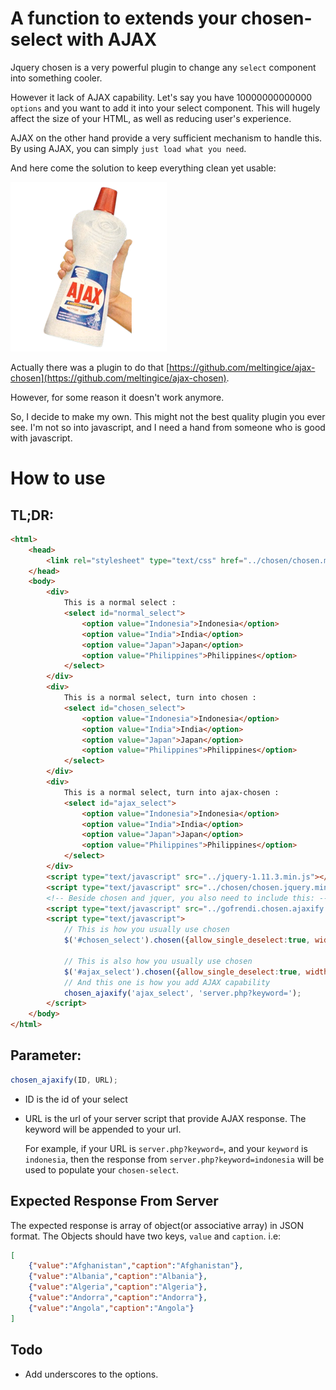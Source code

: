 # A function to extends your chosen-select with AJAX

Jquery chosen is a very powerful plugin to change any `select` component into something cooler.

However it lack of AJAX capability. Let's say you have 10000000000000 `options` and you want to add it into your select component. This will hugely affect the size of your HTML, as well as reducing user's experience.

AJAX on the other hand provide a very sufficient mechanism to handle this. By using AJAX, you can simply `just load what you need`.

And here come the solution to keep everything clean yet usable:

![ajax-chosen](example/ajax-chosen.png)

Actually there was a plugin to do that [https://github.com/meltingice/ajax-chosen](https://github.com/meltingice/ajax-chosen).

However, for some reason it doesn't work anymore.

So, I decide to make my own. This might not the best quality plugin you ever see. I'm not so into javascript, and I need a hand from someone who is good with javascript.

# How to use

## TL;DR:

```html
<html>
    <head>
        <link rel="stylesheet" type="text/css" href="../chosen/chosen.min.css">
    </head>
    <body>
        <div>
            This is a normal select :
            <select id="normal_select">
                <option value="Indonesia">Indonesia</option>
                <option value="India">India</option>
                <option value="Japan">Japan</option>
                <option value="Philippines">Philippines</option>
            </select>
        </div>
        <div>
            This is a normal select, turn into chosen :
            <select id="chosen_select">
                <option value="Indonesia">Indonesia</option>
                <option value="India">India</option>
                <option value="Japan">Japan</option>
                <option value="Philippines">Philippines</option>
            </select>
        </div>
        <div>
            This is a normal select, turn into ajax-chosen :
            <select id="ajax_select">
                <option value="Indonesia">Indonesia</option>
                <option value="India">India</option>
                <option value="Japan">Japan</option>
                <option value="Philippines">Philippines</option>
            </select>
        </div>
        <script type="text/javascript" src="../jquery-1.11.3.min.js"></script>
        <script type="text/javascript" src="../chosen/chosen.jquery.min.js"></script>
        <!-- Beside chosen and jquer, you also need to include this: -->
        <script type="text/javascript" src="../gofrendi.chosen.ajaxify.js"></script>
        <script type="text/javascript">
            // This is how you usually use chosen
            $('#chosen_select').chosen({allow_single_deselect:true, width:"200px", search_contains: true});

            // This is also how you usually use chosen
            $('#ajax_select').chosen({allow_single_deselect:true, width:"200px", search_contains: true});
            // And this one is how you add AJAX capability
            chosen_ajaxify('ajax_select', 'server.php?keyword=');
        </script>
    </body>
</html>
```

## Parameter:

```javascript
chosen_ajaxify(ID, URL);
```

* ID is the id of your select
* URL is the url of your server script that provide AJAX response. The keyword will be appended to your url.

    For example, if your URL is `server.php?keyword=`, and your `keyword` is `indonesia`, then the response from `server.php?keyword=indonesia` will be used to populate your `chosen-select`.


 ## Expected Response From Server

 The expected response is array of object(or associative array) in JSON format. The Objects should have two keys, `value` and `caption`. i.e:

 ```json
 [
     {"value":"Afghanistan","caption":"Afghanistan"},
     {"value":"Albania","caption":"Albania"},
     {"value":"Algeria","caption":"Algeria"},
     {"value":"Andorra","caption":"Andorra"},
     {"value":"Angola","caption":"Angola"}
 ]
 ```

 ## Todo

 * Add underscores to the options.
